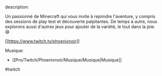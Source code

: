 
description:

Un passionné de Minecraft qui vous invite à rejoindre l'aventure, y compris des sessions de play test et découverte palpitantes. De temps à autre, nous explorons aussi d'autres jeux pour ajouter de la variété, le tout dans la joie. 😄

[[https://www.twitch.tv/phoenixnoir]]


Musique:
- [[Pro/Twitch/Phoenixnoir/Musique/Musique|Musique]]

#twitch


